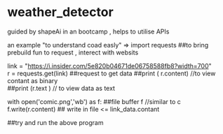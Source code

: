 # weather_detector
guided by shapeAi in an bootcamp , helps to utilise APIs



an example "to understand coad easly"
=>
 import requests  ##to bring prebuild fun to request , interect with websits
 
 link = "https://i.insider.com/5e820b04671de06758588fb8?width=700"  
r  = requests.get(link)  ##request to get data 
 ##print ( r.content) //to view contant as binary  
 ##print (r.text ) // to view data as text
 
 with open('comic.png','wb') as f: ##file buffer f  //similar to c
  f.write(r.content) ## write in file  <= link_data.contant
  
  ##try and run the above program
